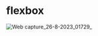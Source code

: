 # flexbox
![Web capture_26-8-2023_01729_](https://github.com/Shimoo2001ll/flexbox/assets/89547012/e9c7d16d-2393-4d7f-ae5c-521e486e4391)
